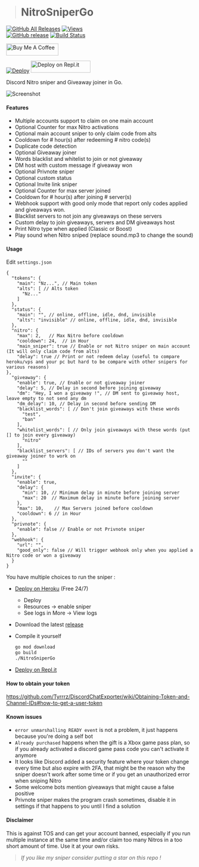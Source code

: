 > # NitroSniperGo

[![GitHub All Releases](https://img.shields.io/github/downloads/vedza/NitroSniperGo/total?style=flat)](https://github.com/vedza/NitroSniperGo/releases)
[![Views](https://hits.seeyoufarm.com/api/count/incr/badge.svg?url=https://github.com/Vedza/NitroSniperGo&title=Views)](https://github.com/Vedza/NitroSniperGo)  
[![GitHub release](https://img.shields.io/github/release/Vedzaa/NitroSniperGo.svg?style=flat)](https://github.com/Vedzaa/NitroSniperGo/releases)
[![Build Status](https://travis-ci.com/Vedza/NitroSniperGo.svg?branch=master)](https://travis-ci.com/Vedza/NitroSniperGo)

<a href="https://www.buymeacoffee.com/Vedza" target="_blank"><img src="https://cdn.buymeacoffee.com/buttons/default-orange.png" alt="Buy Me A Coffee" height="32" width="140"></a>

[![Deploy](https://www.herokucdn.com/deploy/button.svg)](https://heroku.com/deploy?template=https://github.com/Sakujes/NitroSniperGo/tree/heroku)
<a href="https://repl.it/github/Sakujes/NitroSniperGo" target="_blank"><img src="https://repl.it/badge/github/Sakujes/NitroSniperGo" alt="Deploy on Repl.it" height="32" width="160"></a>

Discord Nitro sniper and Giveaway joiner in Go.

![Screenshot](screenshot.png)

#### Features 
* Multiple accounts support to claim on one main account
* Optional Counter for max Nitro activations
* Optional main account sniper to only claim code from alts
* Cooldown for # hour(s) after redeeming # nitro code(s)
* Duplicate code detection
* Optional Giveaway joiner
* Words blacklist and whitelist to join or not giveaway
* DM host with custom message if giveaway won
* Optional Privnote sniper
* Optional custom status
* Optional Invite link sniper
* Optional Counter for max server joined
* Cooldown for # hour(s) after joining # server(s)
* Webhook support with good only mode that report only codes applied and giveaways won.
* Blacklist servers to not join any giveaways on these servers
* Custom delay to join giveaways, servers and DM giveaways host
* Print Nitro type when applied (Classic or Boost)
* Play sound when Nitro sniped (replace sound.mp3 to change the sound)

#### Usage

Edit `settings.json`
``` json5
{
  "tokens": {
    "main": "Nz...", // Main token
    "alts": [ // Alts token
      "Nz..."
    ]
  },
  "status": {
    "main": "", // online, offline, idle, dnd, invisible
    "alts": "invisible" // online, offline, idle, dnd, invisible
  },
  "nitro": {
    "max": 2,   // Max Nitro before cooldown
    "cooldown": 24,  // in Hour
    "main_sniper": true // Enable or not Nitro sniper on main account (It will only claim code from alts)
    "delay": true // Print or not redeem delay (useful to compare heroku/vps and your pc but hard to be compare with other snipers for various reasons)
},
  "giveaway": {
    "enable": true, // Enable or not giveaway joiner
    "delay": 5, // Delay in second before joining giveaway
    "dm": "Hey, I won a giveaway !", // DM sent to giveaway host, leave empty to not send any dm
    "dm_delay": 10, // Delay in second before sending DM
    "blacklist_words": [ // Don't join giveaways with these words
      "test",
      "ban"
    ],
    "whitelist_words": [ // Only join giveaways with these words (put [] to join every giveaway)
      "nitro"
    ],
    "blacklist_servers": [ // IDs of servers you don't want the giveaway joiner to work on
      ""  
    ]
  },
  "invite": {
    "enable": true,
    "delay": {
      "min": 10, // Minimum delay in minute before joining server
      "max": 20  // Maximum delay in minute before joining server
    },
    "max": 10,    // Max Servers joined before cooldown
    "cooldown": 6 // in Hour
  },
  "privnote": {
    "enable": false // Enable or not Privnote sniper
  },
  "webhook": {
    "url": "",
    "good_only": false // Will trigger webhook only when you applied a Nitro code or won a giveaway
  }
}
```

You have multiple choices to run the sniper : 

- [Deploy on Heroku](https://heroku.com/deploy?template=https://github.com/Sakujes/NitroSniperGo/tree/heroku) (Free 24/7)
   * Deploy
   * Resources -> enable sniper
   * See logs in More -> View logs

- Download the latest [release](https://github.com/Sakujes/NitroSniperGo/releases)

- Compile it yourself
  ``` sh
  go mod download
  go build
  ./NitroSniperGo
  ```
  
 - [Deploy on Repl.it](https://repl.it/github/Sakujes/NitroSniperGo)

 
#### How to obtain your token
https://github.com/Tyrrrz/DiscordChatExporter/wiki/Obtaining-Token-and-Channel-IDs#how-to-get-a-user-token

#### Known issues
* `error unmarshalling READY event` is not a problem, it just happens because you're doing a self bot
* `Already purchased` happens when the gift is a Xbox game pass plan, so if you already activated a discord game pass code you can't activate it anymore
* It looks like Discord added a security feature where your token change every time but also expire with 2FA, that might be the reason why the sniper doesn't work after some time or if you get an unauthorized error when sniping Nitro
* Some welcome bots mention giveaways that might cause a false positive
* Privnote sniper makes the program crash sometimes, disable it in settings if that happens to you until I find a solution

#### Disclaimer
This is against TOS and can get your account banned, especially if you run multiple instance at the same time and/or claim too many Nitros in a too short amount of time. Use it at your own risks.

> *If you like my sniper consider putting a star on this repo !*
